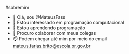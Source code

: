 #sobremim
- 👋 Olá, sou @MateusFass
- 👀 Estou interessado em programação computacional
- 🌱 Estou aprendendo programação
- 💞️ Procuro colaborar com meus colegas
- 📫 Podem chegar até mim por meio do email mateus.farias.brito@escola.pr.gov.br

<!---
MateusFass/MateusFass is a ✨ special ✨ repository because its `README.md` (this file) appears on your GitHub profile.
You can click the Preview link to take a look at your changes.
--->
